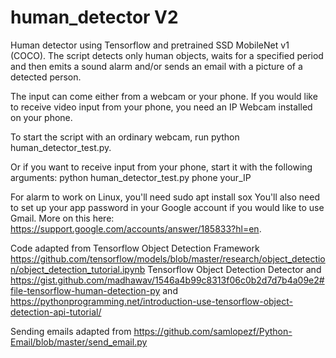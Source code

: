 # human_detector V2

Human detector using Tensorflow and pretrained SSD MobileNet v1 (COCO). The script detects only human objects, waits for a specified period and then emits a sound alarm and/or sends an email with a picture of a detected person.

The input can come either from a webcam or your phone. If you would like to receive video input from your phone, you need an IP Webcam installed on your phone.

To start the script with an ordinary webcam, run python human_detector_test.py.

Or if you want to receive input from your phone, start it with the following arguments:
python human_detector_test.py phone your_IP

For alarm to work on Linux, you'll need sudo apt install sox
You'll also need to set up your app password in your Google account if you would like to use Gmail. More on this here: https://support.google.com/accounts/answer/185833?hl=en.

Code adapted from Tensorflow Object Detection Framework
https://github.com/tensorflow/models/blob/master/research/object_detection/object_detection_tutorial.ipynb
Tensorflow Object Detection Detector
and https://gist.github.com/madhawav/1546a4b99c8313f06c0b2d7d7b4a09e2#file-tensorflow-human-detection-py
and https://pythonprogramming.net/introduction-use-tensorflow-object-detection-api-tutorial/

Sending emails adapted from https://github.com/samlopezf/Python-Email/blob/master/send_email.py
